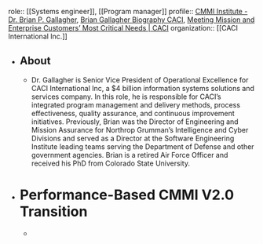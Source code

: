 role:: [[Systems engineer]], [[Program manager]]
profile:: [CMMI Institute - Dr. Brian P. Gallagher](https://www.cmmiinstitute.com/capability-counts/2019/speakers/dr-brian-p-gallagher), [Brian Gallagher Biography CACI](http://c4i.gmu.edu/eventsInfo/reviews/2014/abstracts_bios/Brian%20Gallagher%20Bio.pdf), [Meeting Mission and Enterprise Customers’ Most Critical Needs | CACI](https://www.caci.com/about-caci)
 organization:: [[CACI International Inc.]]

- ## About
	- Dr. Gallagher is Senior Vice President of Operational Excellence for CACI International Inc, a $4 billion information systems solutions and services company. In this role, he is responsible for CACI’s integrated program management and delivery methods, process effectiveness, quality assurance, and continuous improvement initiatives. Previously, Brian was the Director of Engineering and Mission Assurance for Northrop Grumman’s Intelligence and Cyber Divisions and served as a Director at the Software Engineering Institute leading teams serving the Department of Defense and other government agencies. Brian is a retired Air Force Officer and received his PhD from Colorado State University.
- # Performance-Based CMMI V2.0 Transition
	-
